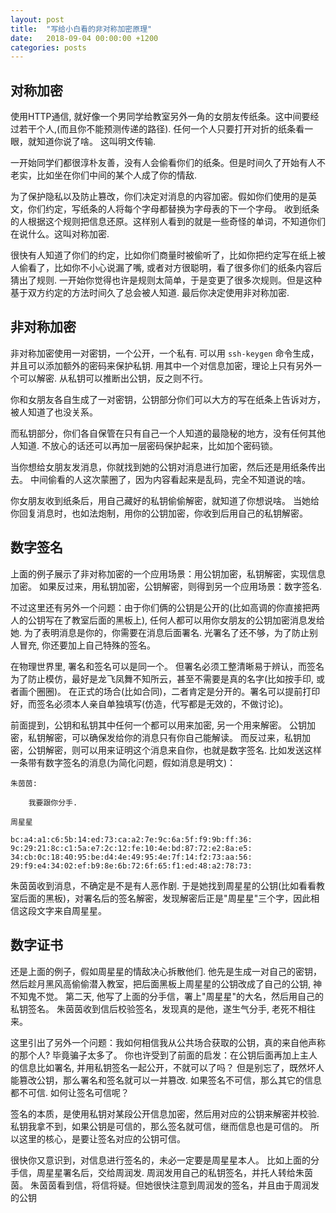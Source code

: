 ```yaml
---
layout: post
title:  "写给小白看的非对称加密原理"
date:   2018-09-04 00:00:00 +1200
categories: posts
---
```


## 对称加密

使用HTTP通信, 就好像一个男同学给教室另外一角的女朋友传纸条。这中间要经过若干个人,(而且你不能预测传递的路径).
任何一个人只要打开对折的纸条看一眼，就知道你说了啥。 这叫明文传输.

一开始同学们都很淳朴友善，没有人会偷看你们的纸条。但是时间久了开始有人不老实，比如坐在你们中间的某个人成了你的情敌.

为了保护隐私以及防止篡改，你们决定对消息的内容加密。假如你们使用的是英文，你们约定，写纸条的人将每个字母都替换为字母表的下一个字母。
收到纸条的人根据这个规则把信息还原。这样别人看到的就是一些奇怪的单词，不知道你们在说什么。这叫对称加密.

很快有人知道了你们的约定，比如你们商量时被偷听了，比如你把约定写在纸上被人偷看了，比如你不小心说漏了嘴, 或者对方很聪明，看了很多你们的纸条内容后猜出了规则.
一开始你觉得也许是规则太简单，于是变更了很多次规则。但是这种基于双方约定的方法时间久了总会被人知道.
最后你决定使用非对称加密.

## 非对称加密

非对称加密使用一对密钥，一个公开，一个私有.
可以用 `ssh-keygen` 命令生成，并且可以添加额外的密码来保护私钥.
用其中一个对信息加密，理论上只有另外一个可以解密.
从私钥可以推断出公钥，反之则不行。

你和女朋友各自生成了一对密钥，公钥部分你们可以大方的写在纸条上告诉对方，被人知道了也没关系。

而私钥部分，你们各自保管在只有自己一个人知道的最隐秘的地方，没有任何其他人知道.
不放心的话还可以再加一层密码保护起来，比如加个密码锁。

当你想给女朋友发消息，你就找到她的公钥对消息进行加密，然后还是用纸条传出去。
中间偷看的人这次蒙圈了，因为内容看起来是乱码，完全不知道说的啥。

你女朋友收到纸条后，用自己藏好的私钥偷偷解密，就知道了你想说啥。
当她给你回复消息时，也如法炮制，用你的公钥加密，你收到后用自己的私钥解密。

## 数字签名
上面的例子展示了非对称加密的一个应用场景：用公钥加密，私钥解密，实现信息加密。
如果反过来，用私钥加密，公钥解密，则得到另一个应用场景：数字签名.



不过这里还有另外一个问题：由于你们俩的公钥是公开的(比如高调的你直接把两人的公钥写在了教室后面的黑板上),
任何人都可以用你女朋友的公钥加密消息发给她.
为了表明消息是你的，你需要在消息后面署名.
光署名了还不够，为了防止别人冒充, 你还要加上自己特殊的签名。

在物理世界里, 署名和签名可以是同一个。
但署名必须工整清晰易于辨认，而签名为了防止模仿，最好是龙飞凤舞不知所云，甚至不需要是真的名字(比如按手印, 或者画个圈圈)。
在正式的场合(比如合同)，二者肯定是分开的。署名可以提前打印好，而签名必须本人亲自单独填写(仿造，代写都是无效的，不做讨论)。

前面提到，公钥和私钥其中任何一个都可以用来加密, 另一个用来解密。
公钥加密，私钥解密，可以确保发给你的消息只有你自己能解读。
而反过来，私钥加密，公钥解密，则可以用来证明这个消息来自你，也就是数字签名.
比如发送这样一条带有数字签名的消息(为简化问题，假如消息是明文)：

    朱茵茵:

        我要跟你分手.

    周星星

    bc:a4:a1:c6:5b:14:ed:73:ca:a2:7e:9c:6a:5f:f9:9b:ff:36:
    9c:29:21:8c:c1:5a:e7:2c:12:fe:10:4e:bd:87:72:e2:8a:e5:
    34:cb:0c:18:40:95:be:d4:4e:49:95:4e:7f:14:f2:73:aa:56:
    29:f9:e4:34:02:ef:b9:8e:6b:72:6f:65:f1:ed:48:a2:78:73:

朱茵茵收到消息，不确定是不是有人恶作剧. 于是她找到周星星的公钥(比如看看教室后面的黑板)，对署名后的签名解密，发现解密后正是"周星星"三个字，因此相信这段文字来自周星星。

## 数字证书

还是上面的例子，假如周星星的情敌决心拆散他们.
他先是生成一对自己的密钥，然后趁月黑风高偷偷潜入教室，把后面黑板上周星星的公钥改成了自己的公钥, 神不知鬼不觉。
第二天, 他写了上面的分手信，署上"周星星"的大名，然后用自己的私钥签名。
朱茵茵收到信后校验签名，发现真的是他，遂生气分手, 老死不相往来。

这里引出了另外一个问题：我如何相信我从公共场合获取的公钥，真的来自他声称的那个人? 毕竟骗子太多了。
你也许受到了前面的启发：在公钥后面再加上主人的信息比如署名, 并用私钥签名一起公开，不就可以了吗？
但是别忘了，既然坏人能篡改公钥，那么署名和签名就可以一并篡改.
如果签名不可信，那么其它的信息都不可信. 如何让签名可信呢？

签名的本质，是使用私钥对某段公开信息加密，然后用对应的公钥来解密并校验.
私钥我拿不到，如果公钥是可信的，那么签名就可信，继而信息也是可信的。
所以这里的核心，是要让签名对应的公钥可信。

很快你又意识到，对信息进行签名的，未必一定要是周星星本人。
比如上面的分手信，周星星署名后，交给周润发. 周润发用自己的私钥签名，并托人转给朱茵茵。
朱茵茵看到信，将信将疑。但她很快注意到周润发的签名，并且由于周润发的公钥

